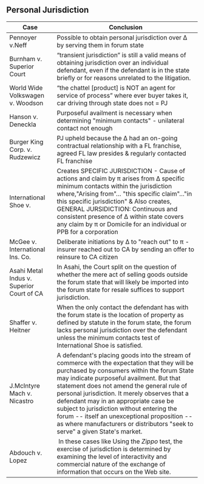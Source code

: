 ## Personal Jurisdiction
|Case|Conclusion|
|--|--|
|Pennoyer v.Neff | Possible to obtain personal jurisdiction over ∆ by serving them in forum state | 
|Burnham v. Superior Court | “transient jurisdiction” is still a valid means of obtaining jurisdiction over an individual defendant, even if the defendant is in the state briefly or for reasons unrelated to the litigation. |
|World Wide Volkswagen v. Woodson | “the chattel [product] is NOT an agent for service of process” where ever buyer takes it, car driving through state does not = PJ |
|Hanson v. Deneckla | Purposeful availment is necessary when determining "minimum contacts" - unilateral contact not enough |
|Burger King Corp. v. Rudzewicz | PJ upheld because the ∆ had an on-going contractual relationship with a FL franchise, agreed FL law presides & regularly contacted FL franchise |
|International Shoe v. | 	Creates SPECIFIC JURISDICTION - Cause of actions and claim by π arises from ∆ specific minimum contacts within the jurisdiction where,"Arising from"… "this specific claim"…"in this specific jurisdiction" & Also creates, GENERAL JURSIDICTION: Continuous and consistent presence of ∆ within state covers any claim by π or Domicile for an individual or PPB for a corporation|
|McGee v. International Ins. Co. | Deliberate initiations by ∆ to "reach out" to π - insurer reached out to CA by sending an offer to reinsure to CA citizen |
|Asahi Metal Indus v. Superior Court of CA| In Asahi, the Court split on the question of whether the mere act of selling goods outside the forum state that will likely be imported into the forum state for resale suffices to support jurisdiction. |
|Shaffer v. Heitner|When the only contact the defendant has with the forum state is the location of property as defined by statute in the forum state, the forum lacks personal jurisdiction over the defendant unless the minimum contacts test of International Shoe is satisfied.| 
|J.McIntyre Mach v. Nicastro|A defendant's placing goods into the stream of commerce with the expectation that they will be purchased by consumers within the forum State may indicate purposeful availment. But that statement does not amend the general rule of personal jurisdiction. It merely observes that a defendant may in an appropriate case be subject to jurisdiction without entering the forum -- itself an unexceptional proposition -- as where manufacturers or distributors "seek to serve" a given State's market.|
|Abdouch v. Lopez| In these cases like Using the _Zippo_ test, the exercise of jurisdiction is determined by examining the level of interactivity and commercial nature of the exchange of information that occurs on the Web site.|
